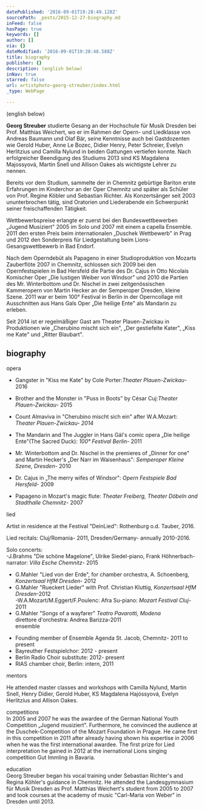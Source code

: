 ```yaml
---
datePublished: '2016-09-01T19:28:49.128Z'
sourcePath: _posts/2015-12-27-biography.md
inFeed: false
hasPage: true
keywords: []
author: []
via: {}
dateModified: '2016-09-01T19:28:48.588Z'
title: biography
publisher: {}
description: (english below)
inNav: true
starred: false
url: artistphoto-georg-streuber/index.html
_type: WebPage

---
```

(english below)

**Georg Streuber** studierte Gesang an der Hochschule für Musik Dresden bei Prof. Matthias Weichert, wo er im Rahmen der Opern- und Liedklasse von Andreas Baumann und Olaf Bär, seine Kenntnisse auch bei Gastdozenten wie Gerold Huber, Anne Le Bozec, Didier Henry, Peter Schreier, Evelyn Herlitzius und Camilla Nylund in beiden Gattungen vertiefen konnte. Nach erfolgreicher Beendigung des Studiums 2013 sind KS Magdalena Majossyová, Martin Snell und Allison Oakes als wichtigste Lehrer zu nennen.

Bereits vor dem Studium, sammelte der in Chemnitz gebürtige Bariton erste Erfahrungen im Kinderchor an der Oper Chemnitz und später als Schüler von Prof. Regine Köbler und Sebastian Richter. Als Konzertsänger seit 2003 ununterbrochen tätig, sind Oratorien und Liederabende ein Schwerpunkt seiner freischaffenden Tätigkeit.

Wettbewerbspreise erlangte er zuerst bei den Bundeswettbewerben „Jugend Musiziert" 2005 im Solo und 2007 mit einem a capella Ensemble. 2011 den ersten Preis beim internationalen „Duschek Wettbewerb" in Prag und 2012 den Sonderpreis für Liedgestaltung beim Lions-Gesangswettbewerb in Bad Endorf.

Nach dem Operndebüt als Papageno in einer Studioproduktion von Mozarts Zauberflöte 2007 in Chemnitz, schlossen sich 2009 bei den Opernfestspielen in Bad Hersfeld die Partie des Dr. Cajus in Otto Nicolais Komischer Oper „Die lustigen Weiber von Windsor" und 2010 die Partien des Mr. Winterbottom und Dr. Nischel in zwei zeitgenössischen Kammeropern von Martin Hecker an der Semperoper Dresden, kleine Szene. 2011 war er beim 100° Festival in Berlin in der Operncollage mit Ausschnitten aus Hans Gals Oper „Die heilige Ente" als Mandarin zu erleben.

Seit 2014 ist er regelmäßiger Gast am Theater Plauen-Zwickau in Produktionen wie „Cherubino mischt sich ein", „Der gestiefelte Kater", „Kiss me Kate" und „Ritter Blaubart".

## biography

opera

* Gangster in "Kiss me Kate" by Cole Porter:_Theater Plauen-Zwickau_-2016

* Brother and the Monster in "Puss in Boots" by César Cuj:_Theater Plauen-Zwickau_- 2015

* Count Almaviva in "Cherubino mischt sich ein" after W.A.Mozart: _Theater Plauen-Zwickau- 2014_

* The Mandarin and The Juggler in Hans Gál's comic opera „Die heilige Ente"(The Sacred Duck): _100° Festival Berlin_- 2011

* Mr. Winterbottom and Dr. Nischel in the premieres of „Dinner for one" and Martin Hecker's „Der Narr im Waisenhaus": _Semperoper Kleine Szene, Dresden_- 2010

* Dr. Cajus in „The merry wifes of Windsor": _Opern Festspiele Bad Hersfeld_- 2009

* Papageno in Mozart's magic flute: _Theater Freiberg, Theater Döbeln and Stadthalle Chemnitz_- 2007

lied

Artist in residence at the Festival "DeinLied": Rothenburg o.d. Tauber, 2016\.

Lied recitals: Cluj/Romania- 2011, Dresden/Germany- annually 2010-2016\.

Solo concerts:  
-J.Brahms "Die schöne Magelone", Ulrike Siedel-piano, Frank Höhnerbach-narrator: _Villa Esche Chemnitz_- 2015  
- G.Mahler "Lied von der Erde", for chamber orchestra, A. Schoenberg, _Konzertsaal HfM Dresden_- 2012  
- G.Mahler "Rueckert Lieder" with Prof. Christian Kluttig, _Konzertsaal HfM Dresden_-2012  
-W.A.Mozart/M.Eggert/F.Poulenc: Afra Su-piano: _Mozart Festival Cluj_- 2011  
- G.Mahler "Songs of a wayfarer" _Teatro Pavarotti, Modena_  
direttore d'orchestra: Andrea Barizza-2011  
ensemble

* Founding member of Ensemble Agenda St. Jacob, Chemnitz- 2011 to present
* Bayreuther Festspielchor: 2012 - present
* Berlin Radio Choir substitute: 2012- present
* RIAS chamber choir, Berlin: intern, 2011

mentors

He attended master classes and workshops with Camilla Nylund, Martin Snell, Henry Didier, Gerold Huber, KS Magdalena Hajóssyová, Evelyn Herlitzius and Allison Oakes.

competitions  
In 2005 and 2007 he was the awardee of the German National Youth Competition „Jugend musiziert". Furthermore, he convinced the audience at the Duschek-Competition of the Mozart Foundation in Prague. He came first in this competition in 2011 after already having shown his expertise in 2006 when he was the first international awardee. The first prize for Lied interpretation he gained in 2012 at the inernational Lions singing competition Gut Immling in Bavaria.

education  
Georg Streuber began his vocal training under Sebastian Richter's and Regina Köhler's guidance in Chemnitz. He attended the Landesgymnasium für Musik Dresden as Prof. Matthias Weichert's student from 2005 to 2007 and took courses at the academy of music "Carl-Maria von Weber" in Dresden until 2013\.